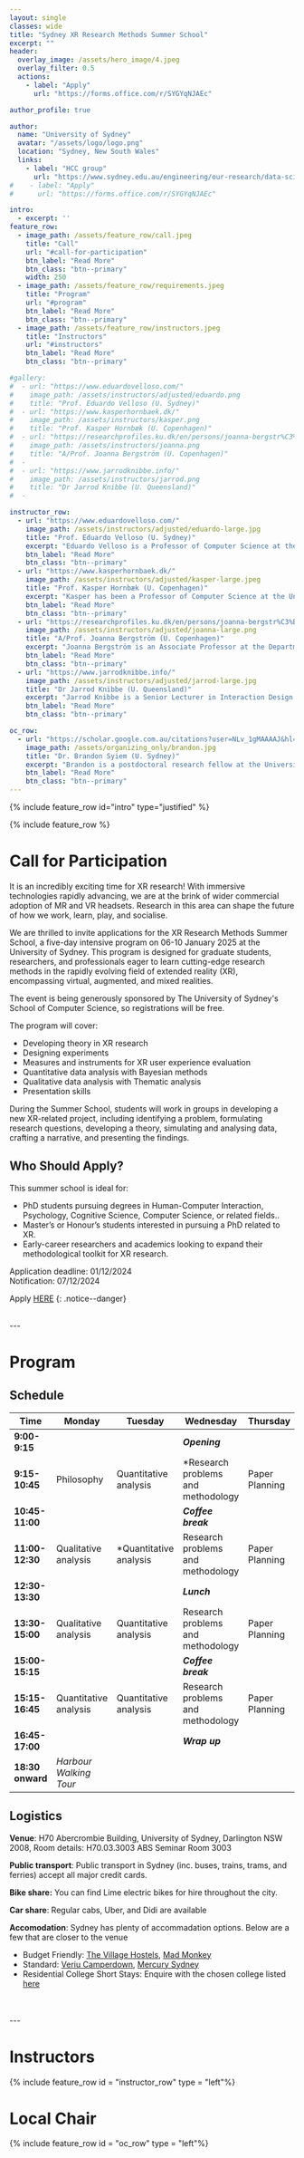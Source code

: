 ```yaml
---
layout: single
classes: wide
title: "Sydney XR Research Methods Summer School"
excerpt: ""
header:
  overlay_image: /assets/hero_image/4.jpeg
  overlay_filter: 0.5
  actions:
    - label: "Apply"
      url: "https://forms.office.com/r/SYGYqNJAEc"

author_profile: true

author:
  name: "University of Sydney"
  avatar: "/assets/logo/logo.png"
  location: "Sydney, New South Wales"
  links:
    - label: "HCC group"
      url: "https://www.sydney.edu.au/engineering/our-research/data-science-and-computer-engineering/human-centred-computing-hcc.html"
#    - label: "Apply"
#      url: "https://forms.office.com/r/SYGYqNJAEc"

intro: 
  - excerpt: ''
feature_row:
  - image_path: /assets/feature_row/call.jpeg
    title: "Call"
    url: "#call-for-participation"
    btn_label: "Read More"
    btn_class: "btn--primary"
    width: 250 
  - image_path: /assets/feature_row/requirements.jpeg
    title: "Program"
    url: "#program"
    btn_label: "Read More"
    btn_class: "btn--primary" 
  - image_path: /assets/feature_row/instructors.jpeg
    title: "Instructors"
    url: "#instructors"
    btn_label: "Read More"
    btn_class: "btn--primary"

#gallery:
#  - url: "https://www.eduardovelloso.com/"
#    image_path: /assets/instructors/adjusted/eduardo.png
#    title: "Prof. Eduardo Velloso (U. Sydney)"
#  - url: "https://www.kasperhornbaek.dk/"
#    image_path: /assets/instructors/kasper.png
#    title: "Prof. Kasper Hornbæk (U. Copenhagen)"
#  - url: "https://researchprofiles.ku.dk/en/persons/joanna-bergstr%C3%B6m"
#    image_path: /assets/instructors/joanna.png
#    title: "A/Prof. Joanna Bergström (U. Copenhagen)"
#  - 
#  - url: "https://www.jarrodknibbe.info/"
#    image_path: /assets/instructors/jarrod.png
#    title: "Dr Jarrod Knibbe (U. Queensland)"
#  -

instructor_row:
  - url: "https://www.eduardovelloso.com/"
    image_path: /assets/instructors/adjusted/eduardo-large.jpg
    title: "Prof. Eduardo Velloso (U. Sydney)"
    excerpt: "Eduardo Velloso is a Professor of Computer Science at the University of Sydney. His practice and research focus on interaction design for emerging technologies. I am interested in the novel user experiences that are enabled by the combination of novel input and sensing modalities, the design of new interaction devices and techniques, and the use of artificial intelligence and machine learning in interactive systems."
    btn_label: "Read More"
    btn_class: "btn--primary"
  - url: "https://www.kasperhornbaek.dk/"
    image_path: /assets/instructors/adjusted/kasper-large.jpeg
    title: "Prof. Kasper Hornbæk (U. Copenhagen)"
    excerpt: "Kasper has been a Professor of Computer Science at the University of Copenhagen since 2014. His research interests include user experience, extended reality, theory building and haptic technology. He was inducted into the CHI Academy in 2020."
    btn_label: "Read More"
    btn_class: "btn--primary"
  - url: "https://researchprofiles.ku.dk/en/persons/joanna-bergstr%C3%B6m"
    image_path: /assets/instructors/adjusted/joanna-large.png
    title: "A/Prof. Joanna Bergström (U. Copenhagen)"
    excerpt: "Joanna Bergström is an Associate Professor at the Department of Computer Science at the University of Copenhagen. Her research is in human–computer interaction, currently focusing on virtual reality and body-based user interfaces. I am interested in experimental methods in HCI, human perception and motor skills, statistical modeling, and interaction techniques."
    btn_label: "Read More"
    btn_class: "btn--primary"
  - url: "https://www.jarrodknibbe.info/"
    image_path: /assets/instructors/adjusted/jarrod-large.jpg
    title: "Dr Jarrod Knibbe (U. Queensland)"
    excerpt: "Jarrod Knibbe is a Senior Lecturer in Interaction Design at the University of Queenland, building new interactive devices and seeking to understand the experience of using those devices. His research typically involves device design and engineering, studies of human perception, and user experience explorations of new technologies."
    btn_label: "Read More"
    btn_class: "btn--primary"

oc_row:
  - url: "https://scholar.google.com.au/citations?user=NLv_1gMAAAAJ&hl=en&oi=ao"
    image_path: /assets/organizing_only/brandon.jpg
    title: "Dr. Brandon Syiem (U. Sydney)"
    excerpt: "Brandon is a postdoctoral research fellow at the University of Sydney. His research interests lie at the intersection of extended reality, cognitive psychology, and Intelligent adaptive systems."
    btn_label: "Read More"
    btn_class: "btn--primary"
---
```


{% include feature_row id="intro" type="justified" %}

{% include feature_row %}

# Call for Participation 

It is an incredibly exciting time for XR research! With immersive technologies rapidly advancing, we are at the brink of wider commercial adoption of MR and VR headsets. Research in this area can shape the future of how we work, learn, play, and socialise.

We are thrilled to invite applications for the XR Research Methods Summer School, a five-day intensive program on 06-10 January 2025 at the University of Sydney. This program is designed for graduate students, researchers, and professionals eager to learn cutting-edge research methods in the rapidly evolving field of extended reality (XR), encompassing virtual, augmented, and mixed realities.

The event is being generously sponsored by The University of Sydney's School of Computer Science, so registrations will be free.


The program will cover:
- Developing theory in XR research 
- Designing experiments
- Measures and instruments for XR user experience evaluation
- Quantitative data analysis with Bayesian methods
- Qualitative data analysis with Thematic analysis
- Presentation skills

During the Summer School, students will work in groups in developing a new XR-related project, including identifying a problem, formulating research questions, developing a theory, simulating and analysing data, crafting a narrative, and presenting the findings.

## Who Should Apply? 

This summer school is ideal for:

- PhD students pursuing degrees in Human-Computer Interaction, Psychology, Cognitive Science, Computer Science, or related fields..
- Master’s or Honour’s students interested in pursuing a PhD related to XR.
- Early-career researchers and academics looking to expand their methodological toolkit for XR research.

Application deadline: 01/12/2024 <br/>
Notification: 07/12/2024

Apply <a href="https://forms.office.com/r/SYGYqNJAEc">HERE</a>
{: .notice--danger}

<br/>
---

# Program 

<!--
<table style = "width:100%">
  <thead>
    <th colspan = "4"> Schedule </th>
  </thead>
  <tr>
    <td> Day 1 </td><td> 1. Philosophy </td> <td> 2,3. Qualitative analysis </td> <td> 4. Quantitative analysis</td>
  </tr>
  <tr>
    <td> Day 2 </td><td colspan = "3" style="text-align: center"> Quantitative analysis </td>
  </tr>
   <tr>
    <td> Day 3 </td><td colspan = "3" style="text-align: center"> Research problems and methodology </td>
  </tr>
   <tr>
    <td> Day 4 </td><td colspan = "3" style="text-align: center"> Paper planning </td>
  </tr>
   <tr>
    <td> Day 5 </td><td colspan = "2" style="text-align: center"> Theory and theorising </td> <td> Presentations </td>
  </tr>
</table>


| Schedule | | | |
| :--- | :--- | :--- | :--- |
| Day 1 | 1. Philosophy | 2,3. Qualitative analysis | 4. Quantitative analysis |
| Day 2 | Quantitative analysis | | |
| Day 3 | Research problems and methodology | | |
| Day 4 | Paper Planning | | |
| Day 5| Theory and theorising | | Presentations|

| Time | Monday | Tuesday | Wednesday | Thursday | Friday |
| ---  | ---    | ---     | ---       | ---      | ---    |
| **9:00-9:15** | | | ***Opening*** | | |
| **9:15-10:45** | *Module 1: Philosophy of Science* <br/>- Eduardo | *Module 5: Multiple regression* <br/>- Eduardo | *Module 10 + 11: Finding interesting problems* <br/>- Kasper | *ACTIVITY 4: Finishing Building* | *Module 13 and Activity 7* <br/>- Instructor? |
| **10:45-11:00** | | | ***Coffee break*** | | | 
| **11:00-12:30** | *Module 2: Causal modelling* <br/>- Eduardo | *Module 6: Categorical Predictors* <br/>- Eduardo | *ACTIVITY 1: Idea Finding (w/ design thinking)* | *ACTIVITY 5a: Data Collection*  | *Module 14: Activity 8: Writing (Intro)* <br/>- Instructor? | 
| **12:30-13:30** | | | ***Lunch*** | | | 
| **13:30-15:00** | *Module 3: Data simulation* <br/>- Eduardo | *Module 7: Model comparison* <br/>- Eduardo | *Module 12: Picking a Method* <br/>- Joanna | *ACTIVITY 5b: Data Collection* | *Module 15 and Activity 9: Illustrating* <br/>- Instructor? |
| **15:00-15:15** | | | ***Coffee break*** | | |
| **15:15-16:45** | *Module 4 - Linear regression* <br/>- Eduardo | *Module 8 - Ordinal regression* <br/>- Eduardo | *ACTIVITY 2: Defining Methods and DAGs* | *ACTIVITY 6: Analysis* | *Module 16: Disseminating* <br/>- Instructor? |
| **16:45-17:00** | | | ***Wrap up*** | | |
| **18:30 onward** | *Harbour Walking Tour* | *Module 9 - Hierarchical models* <br/>- Eduardo | *ACTIVITY 3: Hacking a MVP* | | *Closing Dinner* |

-->

## Schedule

| Time | Monday | Tuesday | Wednesday | Thursday | Friday |
| ---  | ---    | ---     | ---       | ---      | ---    |
| **9:00-9:15** | | | ***Opening*** | | |
| **9:15-10:45** | Philosophy | Quantitative analysis | *Research problems and methodology | Paper Planning | Theory and theorising |
| **10:45-11:00** | | | ***Coffee break*** | | | 
| **11:00-12:30** | Qualitative analysis | *Quantitative analysis | Research problems and methodology | Paper Planning  | Theory and theorising | 
| **12:30-13:30** | | | ***Lunch*** | | | 
| **13:30-15:00** | Qualitative analysis | Quantitative analysis | Research problems and methodology | Paper Planning | Presentations |
| **15:00-15:15** | | | ***Coffee break*** | | |
| **15:15-16:45** | Quantitative analysis | Quantitative analysis | Research problems and methodology | Paper Planning | Presentations |
| **16:45-17:00** | | | ***Wrap up*** | | |
| **18:30 onward** | *Harbour Walking Tour* | | | | *Closing Dinner* |


## Logistics

**Venue**: H70 Abercrombie Building, University of Sydney, Darlington NSW 2008, Room details: H70.03.3003 ABS Seminar Room 3003   

**Public transport**: Public transport in Sydney (inc. buses, trains, trams, and ferries) accept all major credit cards. <br/>

**Bike share:** You can find Lime electric bikes for hire throughout the city.<br/>

**Car share**: Regular cabs, Uber, and Didi are available<br/>

**Accomodation**: Sydney has plenty of accommadation options. Below are a few that are closer to the venue
- Budget Friendly: [The Village Hostels](https://thevillagehostels.com.au/glebe/), [Mad Monkey](https://www.madmonkey.com.au/locations/australia/sydney/mad-monkey-broadway)
- Standard: [Veriu Camperdown](https://veriu.com.au/hotels/veriu-camperdown/), [Mercury Sydney](https://all.accor.com/hotel/2073/index.en.shtml?goto=fiche_hotel&code_hotel=2073&merchantid=seo-maps-AU-2073&sourceid=aw-cen)
- Residential College Short Stays: Enquire with the chosen college listed [here](https://www.sydney.edu.au/study/accommodation/camperdown-darlington/residential-colleges.html)  

<br/>
<br/>
---

# Instructors

{% include feature_row id = "instructor_row" type = "left"%}

# Local Chair

{% include feature_row id = "oc_row" type = "left"%}

